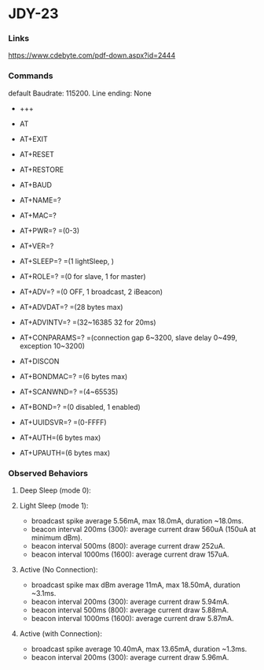 # JDY-23

### Links
https://www.cdebyte.com/pdf-down.aspx?id=2444

### Commands
default Baudrate: 115200. Line ending: None

- +++<br>
- AT<br>
- AT+EXIT<br>
- AT+RESET<br>
- AT+RESTORE<br>
- AT+BAUD<br>
- AT+NAME=?<br>
- AT+MAC=?<br>
- AT+PWR=? =(0-3)<br>
- AT+VER=?<br>
- AT+SLEEP=? =(1 lightSleep, )<br>

- AT+ROLE=? =(0 for slave, 1 for master)<br>
- AT+ADV=? =(0 OFF, 1 broadcast, 2 iBeacon)<br>
- AT+ADVDAT=? =(28 bytes max)<br>
- AT+ADVINTV=? =(32~16385 32 for 20ms)<br>
- AT+CONPARAMS=? =(connection gap 6~3200, slave delay 0~499, exception 10~3200)<br>
- AT+DISCON<br>
- AT+BONDMAC=? =(6 bytes max)<br>
- AT+SCANWND=? =(4~65535)<br>
- AT+BOND=? =(0 disabled, 1 enabled)<br>

- AT+UUIDSVR=? =(0-FFFF)<br>
- AT+AUTH=(6 bytes max)<br>
- AT+UPAUTH=(6 bytes max)<br>

### Observed Behaviors
1. Deep Sleep (mode 0):

2. Light Sleep (mode 1):
   - broadcast spike average 5.56mA, max 18.0mA, duration ~18.0ms.
   - beacon interval 200ms (300): average current draw 560uA (150uA at minimum dBm).
   - beacon interval 500ms (800): average current draw 252uA.
   - beacon interval 1000ms (1600): average current draw 157uA.

3. Active (No Connection):
   - broadcast spike max dBm average 11mA, max 18.50mA, duration ~3.1ms.
   - beacon interval 200ms (300): average current draw 5.94mA.
   - beacon interval 500ms (800): average current draw 5.88mA.
   - beacon interval 1000ms (1600): average current draw 5.87mA.

4. Active (with Connection):
   - broadcast spike average 10.40mA, max 13.65mA, duration ~1.3ms.
   - beacon interval 200ms (300): average current draw 5.96mA.



